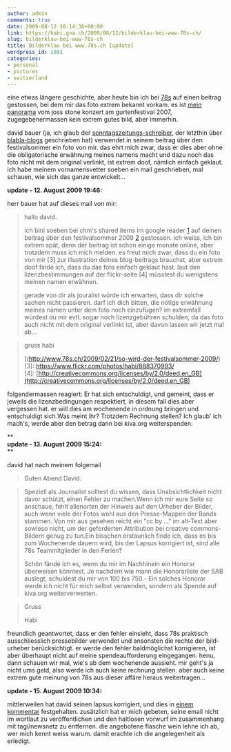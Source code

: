 ```yaml
---
author: admin
comments: true
date: 2009-08-12 10:14:36+00:00
link: https://habi.gna.ch/2009/08/12/bilderklau-bei-www-78s-ch/
slug: bilderklau-bei-www-78s-ch
title: Bilderklau bei www.78s.ch [update]
wordpress_id: 1891
categories:
- personal
- pictures
- switzerland
---
```


eine etwas längere geschichte, aber heute bin ich bei [78s](http://www.78s.ch/2009/02/21/so-wird-der-festivalsommer-2009/) auf einen beitrag gestossen, bei dem mir das foto extrem bekannt vorkam. es ist [mein panorama](https://www.flickr.com/photos/habi/888370993/) vom joss stone konzert am gurtenfestival 2007, zugegebenermassen kein extrem gutes bild, aber immerhin.




david bauer (ja, ich glaub der [sonntagszeitungs-schreiber](http://www.davidbauer.ch/), der letzthin über [blabla-blogs](http://www.sonntagszeitung.ch/multimedia/artikel-detailseite/?newsid=90208) geschrieben hat) verwendet in seinem beitrag über den festivalsommer ein foto von mir. das ehrt mich zwar, dass er dies aber ohne die obligatorische erwähnung meines namens macht und dazu noch das foto nicht mit dem original verlinkt, ist extrem doof, nämlich einfach geklaut. ich habe meinem vornamensvetter soeben ein mail geschrieben, mal schauen, wie sich das ganze entwickelt...




**update** **- 12. August 2009 19:46:**  





herr bauer hat auf dieses mail von mir:




<blockquote>
  hallo david.  

    

  ich bini soeben bei chm's shared items im google reader [1] auf deinen beitrag über den festivalsommer 2009 [2] gestossen. ich weiss, ich bin extrem spät, denn der beitrag ist schon einige monate online, aber trotzdem muss ich mich melden. es freut mich zwar, dass du ein foto von mir [3] zur illustration deines blog-beitrags brauchst, aber extrem doof finde ich, dass du das foto einfach geklaut hast. laut den lizenzbestimmungen auf der flickr-seite [4] müsstest du wenigstens meinen namen erwähnen.  

  gerade von dir als jouralist würde ich erwarten, dass dir solche sachen nicht passieren. darf ich dich bitten, die nötige erwähnung meines namen unter dem foto noch einzufügen? im extremfall würdest du mir evtl. sogar noch lizenzgebühren schulden, da das foto auch nicht mit dem original verlinkt ist, aber davon lassen wir jetzt mal ab...
</blockquote>




<blockquote>
  gruss habi  

    

  [1]: [](https://www.google.com/reader/view/user/10623017948859471534/state/com.google/broadcast)[https://www.google.com/reader/view/user/10623017948859471534/state/com.google/broadcast](https://www.google.com/reader/view/user/10623017948859471534/state/com.google/broadcast)  

  [2]: [](http://www.78s.ch/2009/02/21/so-wird-der-festivalsommer-2009/)[http://www.78s.ch/2009/02/21/so-wird-der-festivalsommer-2009/  
](http://www.78s.ch/2009/02/21/so-wird-der-festivalsommer-2009/)[3]: [](https://www.flickr.com/photos/habi/888370993/)[https://www.flickr.com/photos/habi/888370993/  
](https://www.flickr.com/photos/habi/888370993/)[4]: [](http://creativecommons.org/licenses/by/2.0/deed.en_GB)[http://creativecommons.org/licenses/by/2.0/deed.en_GB](http://creativecommons.org/licenses/by/2.0/deed.en_GB)
</blockquote>

folgendermassen reagiert: Er hat sich entschuldigt, und gemeint, dass er jeweils die lizenzbedingungen respektiert, in diesem fall dies aber vergessen hat. er will dies am wochenende in ordnung bringen und entschuldigt sich.Was meint ihr? Trotzdem Rechnung stellen? Ich glaub' ich mach's, werde aber den betrag dann bei kiva.org weiterspenden.  

**  
****update - 13. August 2009 15:24:****  
**  

david hat nach meinem folgemail  



<blockquote>
  Guten Abend David.
</blockquote>




<blockquote>
  Speziell als Journalist solltest du wissen, dass Unabsichtlichkeit nicht davor schützt, einen Fehler zu machen.Wenn ich mir eure Seite so anschaue, fehlt allenorten der Hinweis auf den Urheber der Bilder, auch wenn viele der Fotos wohl aus den Presse-Mappen der Bands stammen. Von mir aus gesehen reicht ein "cc by ..." im alt-Text aber sowieso nicht, um der geforderten Attribution bei creative commons-Bildern genug zu tun.Ein bisschen erstaunlich finde ich, dass es bis zum Wochenende dauern wird, bis der Lapsus korrigiert ist, sind alle 78s Teammitglieder in den Ferien?  

  Schön fände ich es, wenn du mir im Nachhinein ein Honorar überweisen könntest. Je nachdem wie mann die Honorarliste der SAB auslegt, schuldest du mir von 100 bis 750.- Ein solches Honorar werde ich nicht für mich selbst verwenden, sondern als Spende auf kiva.org weiterverwerten.
</blockquote>




<blockquote>
  Gruss  

  Habi  

    

  [1]: http://www.sab-photo.ch/index.cfm?id=30  

</blockquote>

freundlich geantwortet, dass er den fehler einsieht, dass 78s praktisch ausschliesslich pressebilder verwendet und ansonsten die rechte der bild-urheber berücksichtigt. er werde den fehler baldmöglichst korrigieren, ist aber überhaupt nicht auf meine spendeaufforderung eingegangen. henu, dann schauen wir mal, wie's ab dem wochenende aussieht. mir geht's ja nicht ums geld, also werde ich auch keine rechnung stellen. aber auch keine extrem gute meinung von 78s aus dieser affäre heraus weitertragen...  

  

**update - 15. August 2009 10:34:**  

mittlerweilen hat david seinen lapsus korrigiert, und dies in [einem kommentar](http://www.78s.ch/2009/02/21/so-wird-der-festivalsommer-2009/comment-page-1/#comment-85722) festgehalten. zusätzlich hat er mich gebeten, seine email nicht im wortlaut zu veröffentlichen und den haltlosen vorwurf im zusammenhang mit tagi/newsnetz zu entfernen. die angebotene flasche wein lehne ich ab, wer mich kennt weiss warum. damit erachte ich die angelegenheit als erledigt.  


